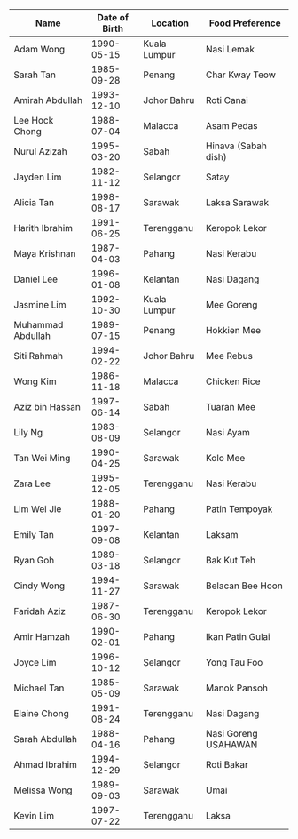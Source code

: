 | Name            | Date of Birth | Location       | Food Preference       |
|-----------------|---------------|----------------|-----------------------|
| Adam Wong       | 1990-05-15    | Kuala Lumpur   | Nasi Lemak            |
| Sarah Tan       | 1985-09-28    | Penang         | Char Kway Teow        |
| Amirah Abdullah | 1993-12-10    | Johor Bahru    | Roti Canai            |
| Lee Hock Chong  | 1988-07-04    | Malacca        | Asam Pedas            |
| Nurul Azizah    | 1995-03-20    | Sabah          | Hinava (Sabah dish)   |
| Jayden Lim      | 1982-11-12    | Selangor       | Satay                 |
| Alicia Tan      | 1998-08-17    | Sarawak        | Laksa Sarawak         |
| Harith Ibrahim  | 1991-06-25    | Terengganu     | Keropok Lekor         |
| Maya Krishnan   | 1987-04-03    | Pahang         | Nasi Kerabu           |
| Daniel Lee      | 1996-01-08    | Kelantan       | Nasi Dagang           |
| Jasmine Lim     | 1992-10-30    | Kuala Lumpur   | Mee Goreng            |
| Muhammad Abdullah | 1989-07-15  | Penang        | Hokkien Mee           |
| Siti Rahmah     | 1994-02-22    | Johor Bahru    | Mee Rebus             |
| Wong Kim         | 1986-11-18    | Malacca       | Chicken Rice          |
| Aziz bin Hassan | 1997-06-14    | Sabah          | Tuaran Mee            |
| Lily Ng         | 1983-08-09    | Selangor       | Nasi Ayam             |
| Tan Wei Ming    | 1990-04-25    | Sarawak        | Kolo Mee              |
| Zara Lee        | 1995-12-05    | Terengganu     | Nasi Kerabu           |
| Lim Wei Jie     | 1988-01-20    | Pahang         | Patin Tempoyak        |
| Emily Tan       | 1997-09-08    | Kelantan       | Laksam                |
| Ryan Goh        | 1989-03-18    | Selangor       | Bak Kut Teh           |
| Cindy Wong      | 1994-11-27    | Sarawak        | Belacan Bee Hoon      |
| Faridah Aziz    | 1987-06-30    | Terengganu     | Keropok Lekor         |
| Amir Hamzah     | 1990-02-01    | Pahang         | Ikan Patin Gulai      |
| Joyce Lim       | 1996-10-12    | Selangor       | Yong Tau Foo          |
| Michael Tan     | 1985-05-09    | Sarawak        | Manok Pansoh          |
| Elaine Chong    | 1991-08-24    | Terengganu     | Nasi Dagang           |
| Sarah Abdullah  | 1988-04-16    | Pahang         | Nasi Goreng USAHAWAN  |
| Ahmad Ibrahim   | 1994-12-29    | Selangor       | Roti Bakar            |
| Melissa Wong    | 1989-09-03    | Sarawak        | Umai                   |
| Kevin Lim       | 1997-07-22    | Terengganu     | Laksa                 |
